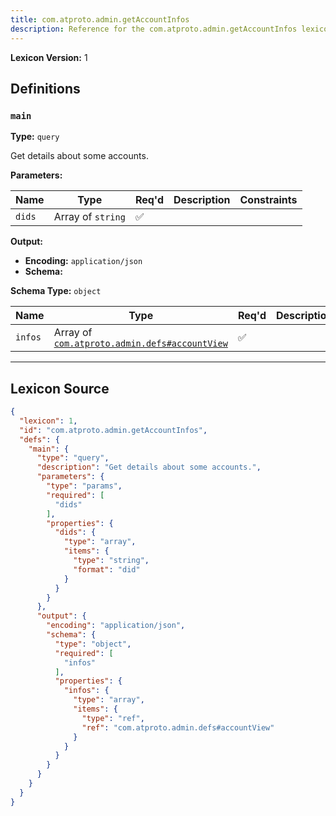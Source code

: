 ```yaml
---
title: com.atproto.admin.getAccountInfos
description: Reference for the com.atproto.admin.getAccountInfos lexicon
---
```

**Lexicon Version:** 1

## Definitions

<a name="main"></a>
### `main`

**Type:** `query`

Get details about some accounts.

**Parameters:**

| Name | Type | Req'd  | Description | Constraints |
|------|------|----------|-------------|-------------|
| `dids` | Array of `string` | ✅  |  |  |
**Output:**

- **Encoding:** `application/json`
- **Schema:**

**Schema Type:** `object`

| Name | Type | Req'd  | Description | Constraints |
|------|------|----------|-------------|-------------|
| `infos` | Array of [`com.atproto.admin.defs#accountView`](/lexicons/com/atproto/admin/defs#accountView) | ✅  |  |  |

---

## Lexicon Source
```json
{
  "lexicon": 1,
  "id": "com.atproto.admin.getAccountInfos",
  "defs": {
    "main": {
      "type": "query",
      "description": "Get details about some accounts.",
      "parameters": {
        "type": "params",
        "required": [
          "dids"
        ],
        "properties": {
          "dids": {
            "type": "array",
            "items": {
              "type": "string",
              "format": "did"
            }
          }
        }
      },
      "output": {
        "encoding": "application/json",
        "schema": {
          "type": "object",
          "required": [
            "infos"
          ],
          "properties": {
            "infos": {
              "type": "array",
              "items": {
                "type": "ref",
                "ref": "com.atproto.admin.defs#accountView"
              }
            }
          }
        }
      }
    }
  }
}
```
